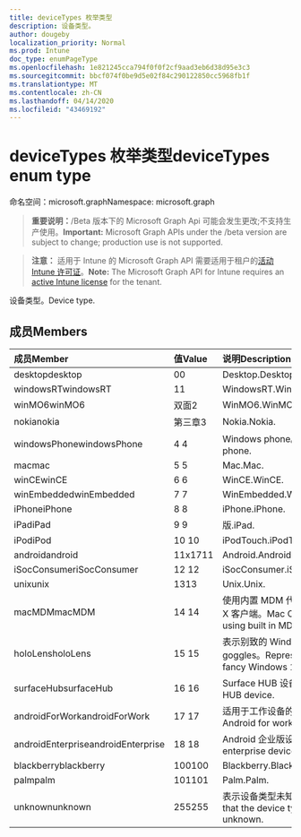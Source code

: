```yaml
---
title: deviceTypes 枚举类型
description: 设备类型。
author: dougeby
localization_priority: Normal
ms.prod: Intune
doc_type: enumPageType
ms.openlocfilehash: 1e821245cca794f0f0f2cf9aad3eb6d38d95e3c3
ms.sourcegitcommit: bbcf074f0be9d5e02f84c290122850cc5968fb1f
ms.translationtype: MT
ms.contentlocale: zh-CN
ms.lasthandoff: 04/14/2020
ms.locfileid: "43469192"
---
```

# <a name="devicetypes-enum-type"></a><span data-ttu-id="9c7b7-103">deviceTypes 枚举类型</span><span class="sxs-lookup"><span data-stu-id="9c7b7-103">deviceTypes enum type</span></span>

<span data-ttu-id="9c7b7-104">命名空间：microsoft.graph</span><span class="sxs-lookup"><span data-stu-id="9c7b7-104">Namespace: microsoft.graph</span></span>

> <span data-ttu-id="9c7b7-105">**重要说明：**/Beta 版本下的 Microsoft Graph Api 可能会发生更改;不支持生产使用。</span><span class="sxs-lookup"><span data-stu-id="9c7b7-105">**Important:** Microsoft Graph APIs under the /beta version are subject to change; production use is not supported.</span></span>

> <span data-ttu-id="9c7b7-106">**注意：** 适用于 Intune 的 Microsoft Graph API 需要适用于租户的[活动 Intune 许可证](https://go.microsoft.com/fwlink/?linkid=839381)。</span><span class="sxs-lookup"><span data-stu-id="9c7b7-106">**Note:** The Microsoft Graph API for Intune requires an [active Intune license](https://go.microsoft.com/fwlink/?linkid=839381) for the tenant.</span></span>

<span data-ttu-id="9c7b7-107">设备类型。</span><span class="sxs-lookup"><span data-stu-id="9c7b7-107">Device type.</span></span>

## <a name="members"></a><span data-ttu-id="9c7b7-108">成员</span><span class="sxs-lookup"><span data-stu-id="9c7b7-108">Members</span></span>
|<span data-ttu-id="9c7b7-109">成员</span><span class="sxs-lookup"><span data-stu-id="9c7b7-109">Member</span></span>|<span data-ttu-id="9c7b7-110">值</span><span class="sxs-lookup"><span data-stu-id="9c7b7-110">Value</span></span>|<span data-ttu-id="9c7b7-111">说明</span><span class="sxs-lookup"><span data-stu-id="9c7b7-111">Description</span></span>|
|:---|:---|:---|
|<span data-ttu-id="9c7b7-112">desktop</span><span class="sxs-lookup"><span data-stu-id="9c7b7-112">desktop</span></span>|<span data-ttu-id="9c7b7-113">0</span><span class="sxs-lookup"><span data-stu-id="9c7b7-113">0</span></span>|<span data-ttu-id="9c7b7-114">Desktop.</span><span class="sxs-lookup"><span data-stu-id="9c7b7-114">Desktop.</span></span>|
|<span data-ttu-id="9c7b7-115">windowsRT</span><span class="sxs-lookup"><span data-stu-id="9c7b7-115">windowsRT</span></span>|<span data-ttu-id="9c7b7-116">1</span><span class="sxs-lookup"><span data-stu-id="9c7b7-116">1</span></span>|<span data-ttu-id="9c7b7-117">WindowsRT.</span><span class="sxs-lookup"><span data-stu-id="9c7b7-117">WindowsRT.</span></span>|
|<span data-ttu-id="9c7b7-118">winMO6</span><span class="sxs-lookup"><span data-stu-id="9c7b7-118">winMO6</span></span>|<span data-ttu-id="9c7b7-119">双面</span><span class="sxs-lookup"><span data-stu-id="9c7b7-119">2</span></span>|<span data-ttu-id="9c7b7-120">WinMO6.</span><span class="sxs-lookup"><span data-stu-id="9c7b7-120">WinMO6.</span></span>|
|<span data-ttu-id="9c7b7-121">nokia</span><span class="sxs-lookup"><span data-stu-id="9c7b7-121">nokia</span></span>|<span data-ttu-id="9c7b7-122">第三章</span><span class="sxs-lookup"><span data-stu-id="9c7b7-122">3</span></span>|<span data-ttu-id="9c7b7-123">Nokia.</span><span class="sxs-lookup"><span data-stu-id="9c7b7-123">Nokia.</span></span>|
|<span data-ttu-id="9c7b7-124">windowsPhone</span><span class="sxs-lookup"><span data-stu-id="9c7b7-124">windowsPhone</span></span>|<span data-ttu-id="9c7b7-125">4 </span><span class="sxs-lookup"><span data-stu-id="9c7b7-125">4</span></span>|<span data-ttu-id="9c7b7-126">Windows phone。</span><span class="sxs-lookup"><span data-stu-id="9c7b7-126">Windows phone.</span></span>|
|<span data-ttu-id="9c7b7-127">mac</span><span class="sxs-lookup"><span data-stu-id="9c7b7-127">mac</span></span>|<span data-ttu-id="9c7b7-128">5 </span><span class="sxs-lookup"><span data-stu-id="9c7b7-128">5</span></span>|<span data-ttu-id="9c7b7-129">Mac.</span><span class="sxs-lookup"><span data-stu-id="9c7b7-129">Mac.</span></span>|
|<span data-ttu-id="9c7b7-130">winCE</span><span class="sxs-lookup"><span data-stu-id="9c7b7-130">winCE</span></span>|<span data-ttu-id="9c7b7-131">6 </span><span class="sxs-lookup"><span data-stu-id="9c7b7-131">6</span></span>|<span data-ttu-id="9c7b7-132">WinCE.</span><span class="sxs-lookup"><span data-stu-id="9c7b7-132">WinCE.</span></span>|
|<span data-ttu-id="9c7b7-133">winEmbedded</span><span class="sxs-lookup"><span data-stu-id="9c7b7-133">winEmbedded</span></span>|<span data-ttu-id="9c7b7-134">7 </span><span class="sxs-lookup"><span data-stu-id="9c7b7-134">7</span></span>|<span data-ttu-id="9c7b7-135">WinEmbedded.</span><span class="sxs-lookup"><span data-stu-id="9c7b7-135">WinEmbedded.</span></span>|
|<span data-ttu-id="9c7b7-136">iPhone</span><span class="sxs-lookup"><span data-stu-id="9c7b7-136">iPhone</span></span>|<span data-ttu-id="9c7b7-137">8 </span><span class="sxs-lookup"><span data-stu-id="9c7b7-137">8</span></span>|<span data-ttu-id="9c7b7-138">iPhone.</span><span class="sxs-lookup"><span data-stu-id="9c7b7-138">iPhone.</span></span>|
|<span data-ttu-id="9c7b7-139">iPad</span><span class="sxs-lookup"><span data-stu-id="9c7b7-139">iPad</span></span>|<span data-ttu-id="9c7b7-140">9 </span><span class="sxs-lookup"><span data-stu-id="9c7b7-140">9</span></span>|<span data-ttu-id="9c7b7-141">版.</span><span class="sxs-lookup"><span data-stu-id="9c7b7-141">iPad.</span></span>|
|<span data-ttu-id="9c7b7-142">iPod</span><span class="sxs-lookup"><span data-stu-id="9c7b7-142">iPod</span></span>|<span data-ttu-id="9c7b7-143">10 </span><span class="sxs-lookup"><span data-stu-id="9c7b7-143">10</span></span>|<span data-ttu-id="9c7b7-144">iPodTouch.</span><span class="sxs-lookup"><span data-stu-id="9c7b7-144">iPodTouch.</span></span>|
|<span data-ttu-id="9c7b7-145">android</span><span class="sxs-lookup"><span data-stu-id="9c7b7-145">android</span></span>|<span data-ttu-id="9c7b7-146">11x17</span><span class="sxs-lookup"><span data-stu-id="9c7b7-146">11</span></span>|<span data-ttu-id="9c7b7-147">Android.</span><span class="sxs-lookup"><span data-stu-id="9c7b7-147">Android.</span></span>|
|<span data-ttu-id="9c7b7-148">iSocConsumer</span><span class="sxs-lookup"><span data-stu-id="9c7b7-148">iSocConsumer</span></span>|<span data-ttu-id="9c7b7-149">12 </span><span class="sxs-lookup"><span data-stu-id="9c7b7-149">12</span></span>|<span data-ttu-id="9c7b7-150">iSocConsumer.</span><span class="sxs-lookup"><span data-stu-id="9c7b7-150">iSocConsumer.</span></span>|
|<span data-ttu-id="9c7b7-151">unix</span><span class="sxs-lookup"><span data-stu-id="9c7b7-151">unix</span></span>|<span data-ttu-id="9c7b7-152">13</span><span class="sxs-lookup"><span data-stu-id="9c7b7-152">13</span></span>|<span data-ttu-id="9c7b7-153">Unix.</span><span class="sxs-lookup"><span data-stu-id="9c7b7-153">Unix.</span></span>|
|<span data-ttu-id="9c7b7-154">macMDM</span><span class="sxs-lookup"><span data-stu-id="9c7b7-154">macMDM</span></span>|<span data-ttu-id="9c7b7-155">14 </span><span class="sxs-lookup"><span data-stu-id="9c7b7-155">14</span></span>|<span data-ttu-id="9c7b7-156">使用内置 MDM 代理的 Mac OS X 客户端。</span><span class="sxs-lookup"><span data-stu-id="9c7b7-156">Mac OS X client using built in MDM agent.</span></span>|
|<span data-ttu-id="9c7b7-157">holoLens</span><span class="sxs-lookup"><span data-stu-id="9c7b7-157">holoLens</span></span>|<span data-ttu-id="9c7b7-158">15 </span><span class="sxs-lookup"><span data-stu-id="9c7b7-158">15</span></span>|<span data-ttu-id="9c7b7-159">表示别致的 Windows 10 goggles。</span><span class="sxs-lookup"><span data-stu-id="9c7b7-159">Representing the fancy Windows 10 goggles.</span></span>|
|<span data-ttu-id="9c7b7-160">surfaceHub</span><span class="sxs-lookup"><span data-stu-id="9c7b7-160">surfaceHub</span></span>|<span data-ttu-id="9c7b7-161">16 </span><span class="sxs-lookup"><span data-stu-id="9c7b7-161">16</span></span>|<span data-ttu-id="9c7b7-162">Surface HUB 设备。</span><span class="sxs-lookup"><span data-stu-id="9c7b7-162">Surface HUB device.</span></span>|
|<span data-ttu-id="9c7b7-163">androidForWork</span><span class="sxs-lookup"><span data-stu-id="9c7b7-163">androidForWork</span></span>|<span data-ttu-id="9c7b7-164">17 </span><span class="sxs-lookup"><span data-stu-id="9c7b7-164">17</span></span>|<span data-ttu-id="9c7b7-165">适用于工作设备的 Android。</span><span class="sxs-lookup"><span data-stu-id="9c7b7-165">Android for work device.</span></span>|
|<span data-ttu-id="9c7b7-166">androidEnterprise</span><span class="sxs-lookup"><span data-stu-id="9c7b7-166">androidEnterprise</span></span>|<span data-ttu-id="9c7b7-167">18 </span><span class="sxs-lookup"><span data-stu-id="9c7b7-167">18</span></span>|<span data-ttu-id="9c7b7-168">Android 企业版设备。</span><span class="sxs-lookup"><span data-stu-id="9c7b7-168">Android enterprise device.</span></span>|
|<span data-ttu-id="9c7b7-169">blackberry</span><span class="sxs-lookup"><span data-stu-id="9c7b7-169">blackberry</span></span>|<span data-ttu-id="9c7b7-170">100</span><span class="sxs-lookup"><span data-stu-id="9c7b7-170">100</span></span>|<span data-ttu-id="9c7b7-171">Blackberry.</span><span class="sxs-lookup"><span data-stu-id="9c7b7-171">Blackberry.</span></span>|
|<span data-ttu-id="9c7b7-172">palm</span><span class="sxs-lookup"><span data-stu-id="9c7b7-172">palm</span></span>|<span data-ttu-id="9c7b7-173">101</span><span class="sxs-lookup"><span data-stu-id="9c7b7-173">101</span></span>|<span data-ttu-id="9c7b7-174">Palm.</span><span class="sxs-lookup"><span data-stu-id="9c7b7-174">Palm.</span></span>|
|<span data-ttu-id="9c7b7-175">unknown</span><span class="sxs-lookup"><span data-stu-id="9c7b7-175">unknown</span></span>|<span data-ttu-id="9c7b7-176">255</span><span class="sxs-lookup"><span data-stu-id="9c7b7-176">255</span></span>|<span data-ttu-id="9c7b7-177">表示设备类型未知。</span><span class="sxs-lookup"><span data-stu-id="9c7b7-177">Represents that the device type is unknown.</span></span>|



